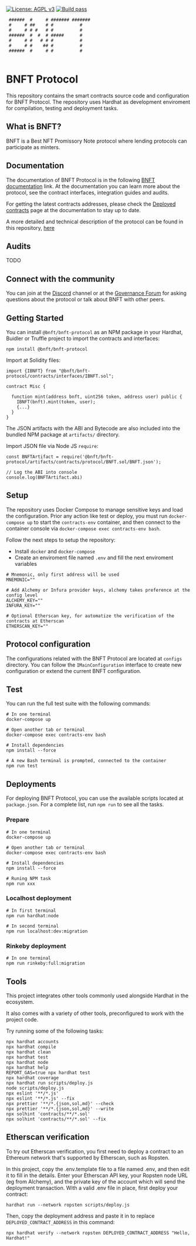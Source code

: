 [![License: AGPL v3](https://img.shields.io/badge/License-AGPL%20v3-blue.svg)](https://www.gnu.org/licenses/agpl-3.0)
[![Build pass](https://github.com/bendfi/bnft-protocol/actions/workflows/node.js.yml/badge.svg)](https://github.com/bendfi/bnft-protocol/actions/workflows/node.js.yml)
```
 ######  #     # ####### ####### 
 #     # ##    # #          #    
 #     # # #   # #          #    
 ######  #  #  # #####      #    
 #     # #   # # #          #    
 #     # #    ## #          #    
 ######  #     # #          #    
                                 
```

# BNFT Protocol

This repository contains the smart contracts source code and configuration for BNFT Protocol. The repository uses Hardhat as development enviroment for compilation, testing and deployment tasks.

## What is BNFT?

BNFT is a Best NFT Promissory Note protocol where lending protocols can participate as minters.

## Documentation

The documentation of BNFT Protocol is in the following [BNFT documentation](https://docs.bnftdao.org) link. At the documentation you can learn more about the protocol, see the contract interfaces, integration guides and audits.

For getting the latest contracts addresses, please check the [Deployed contracts](https://docs.bnftdao.org/deployed-contracts/deployed-contracts) page at the documentation to stay up to date.

A more detailed and technical description of the protocol can be found in this repository, [here](./bnft-v1-whitepaper.pdf)

## Audits
TODO

## Connect with the community

You can join at the [Discord](https://bnftdao.org/discord) channel or at the [Governance Forum](https://governance.bnftdao.org/) for asking questions about the protocol or talk about BNFT with other peers.

## Getting Started

You can install `@bnft/bnft-protocol` as an NPM package in your Hardhat, Buidler or Truffle project to import the contracts and interfaces:

`npm install @bnft/bnft-protocol`

Import at Solidity files:

```
import {IBNFT} from "@bnft/bnft-protocol/contracts/interfaces/IBNFT.sol";

contract Misc {

  function mint(address bnft, uint256 token, address user) public {
    IBNFT(bnft).mint(token, user);
    {...}
  }
}
```

The JSON artifacts with the ABI and Bytecode are also included into the bundled NPM package at `artifacts/` directory.

Import JSON file via Node JS `require`:

```
const BNFTArtifact = require('@bnft/bnft-protocol/artifacts/contracts/protocol/BNFT.sol/BNFT.json');

// Log the ABI into console
console.log(BNFTArtifact.abi)
```

## Setup

The repository uses Docker Compose to manage sensitive keys and load the configuration. Prior any action like test or deploy, you must run `docker-compose up` to start the `contracts-env` container, and then connect to the container console via `docker-compose exec contracts-env bash`.

Follow the next steps to setup the repository:

- Install `docker` and `docker-compose`
- Create an enviroment file named `.env` and fill the next enviroment variables

```
# Mnemonic, only first address will be used
MNEMONIC=""

# Add Alchemy or Infura provider keys, alchemy takes preference at the config level
ALCHEMY_KEY=""
INFURA_KEY=""

# Optional Etherscan key, for automatize the verification of the contracts at Etherscan
ETHERSCAN_KEY=""

```

## Protocol configuration

The configurations related with the BNFT Protocol are located at `configs` directory. You can follow the `IMainConfiguration` interface to create new configuration or extend the current BNFT configuration.

## Test

You can run the full test suite with the following commands:

```
# In one terminal
docker-compose up

# Open another tab or terminal
docker-compose exec contracts-env bash

# Install dependencies
npm install --force

# A new Bash terminal is prompted, connected to the container
npm run test
```

## Deployments

For deploying BNFT Protocol, you can use the available scripts located at `package.json`. For a complete list, run `npm run` to see all the tasks.

### Prepare
```
# In one terminal
docker-compose up

# Open another tab or terminal
docker-compose exec contracts-env bash

# Install dependencies
npm install --force

# Runing NPM task
npm run xxx
```

### Localhost deployment
```
# In first terminal
npm run hardhat:node

# In second terminal
npm run localhost:dev:migration
```

### Rinkeby deployment
```
# In one terminal
npm run rinkeby:full:migration
```

## Tools

This project integrates other tools commonly used alongside Hardhat in the ecosystem.

It also comes with a variety of other tools, preconfigured to work with the project code.

Try running some of the following tasks:

```shell
npx hardhat accounts
npx hardhat compile
npx hardhat clean
npx hardhat test
npx hardhat node
npx hardhat help
REPORT_GAS=true npx hardhat test
npx hardhat coverage
npx hardhat run scripts/deploy.js
node scripts/deploy.js
npx eslint '**/*.js'
npx eslint '**/*.js' --fix
npx prettier '**/*.{json,sol,md}' --check
npx prettier '**/*.{json,sol,md}' --write
npx solhint 'contracts/**/*.sol'
npx solhint 'contracts/**/*.sol' --fix
```

## Etherscan verification

To try out Etherscan verification, you first need to deploy a contract to an Ethereum network that's supported by Etherscan, such as Ropsten.

In this project, copy the .env.template file to a file named .env, and then edit it to fill in the details. Enter your Etherscan API key, your Ropsten node URL (eg from Alchemy), and the private key of the account which will send the deployment transaction. With a valid .env file in place, first deploy your contract:

```shell
hardhat run --network ropsten scripts/deploy.js
```

Then, copy the deployment address and paste it in to replace `DEPLOYED_CONTRACT_ADDRESS` in this command:

```shell
npx hardhat verify --network ropsten DEPLOYED_CONTRACT_ADDRESS "Hello, Hardhat!"
```

